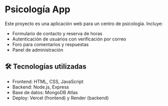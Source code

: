 # Psicología App

Este proyecto es una aplicación web para un centro de psicología. Incluye:

- Formulario de contacto y reserva de horas
- Autenticación de usuarios con verificación por correo
- Foro para comentarios y respuestas
- Panel de administración

## 🛠️ Tecnologías utilizadas

- Frontend: HTML, CSS, JavaScript
- Backend: Node.js, Express
- Base de datos: MongoDB Atlas
- Deploy: Vercel (frontend) y Render (backend)

